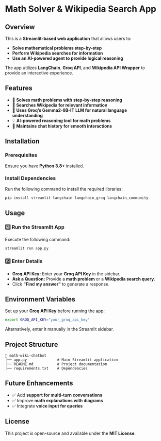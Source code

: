 # Math Solver & Wikipedia Search App  

## Overview  
This is a **Streamlit-based web application** that allows users to:  
- **Solve mathematical problems step-by-step**  
- **Perform Wikipedia searches for information**  
- **Use an AI-powered agent to provide logical reasoning**  

The app utilizes **LangChain**, **Groq API**, and **Wikipedia API Wrapper** to provide an interactive experience.  

## Features  
- 🧮 **Solves math problems with step-by-step reasoning**  
- 📖 **Searches Wikipedia for relevant information**  
- 🚀 **Uses Groq’s Gemma2-9B-IT LLM for natural language understanding**  
- 💡 **AI-powered reasoning tool for math problems**  
- 🔄 **Maintains chat history for smooth interactions**  

## Installation  

### Prerequisites  
Ensure you have **Python 3.8+** installed.  

### Install Dependencies  
Run the following command to install the required libraries:  

```sh
pip install streamlit langchain langchain_groq langchain_community
```

## Usage  

### 1️⃣ Run the Streamlit App  
Execute the following command:  

```sh
streamlit run app.py
```

### 2️⃣ Enter Details  
- **Groq API Key:** Enter your **Groq API Key** in the sidebar.  
- **Ask a Question:** Provide a **math problem** or a **Wikipedia search query**.  
- Click **"Find my answer"** to generate a response.  

## Environment Variables  
Set up your **Groq API Key** before running the app:  

```sh
export GROQ_API_KEY="your_groq_api_key"
```

Alternatively, enter it manually in the Streamlit sidebar.  

## Project Structure  

```
📂 math-wiki-chatbot
│── app.py              # Main Streamlit application
│── README.md           # Project documentation
│── requirements.txt    # Dependencies
```

## Future Enhancements  
- ✅ Add **support for multi-turn conversations**  
- ✅ Improve **math explanations with diagrams**  
- ✅ Integrate **voice input for queries**  

## License  
This project is open-source and available under the **MIT License**.  
